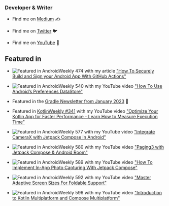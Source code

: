 ### Developer & Writer

- Find me on [Medium](https://yanneck-reiss.medium.com) ✍

- Find me on [Twitter](https://twitter.com/yanneckreiss) 🐦

- Find me on [YouTube](https://www.youtube.com/channel/UCqHzmnim9pKgpq57Hm7o2Gg) 🔭


## Featured in

- ![Featured in AndroidWeekly 474](https://androidweekly.net/issues/issue-474/badge) with my article ["How To Securely Build and Sign your Android App With GitHub Actions"](https://proandroiddev.com/how-to-securely-build-and-sign-your-android-app-with-github-actions-ad5323452ce)

- ![Featured in AndroidWeekly 540](https://androidweekly.net/issues/issue-540/badge) with my YouTube video ["How To Use Android’s Preferences DataStore"](https://www.youtube.com/watch?v=W7ua0qCmH1g)

- Featured in the [Gradle Newsletter from January 2023](https://newsletter.gradle.org/2023/01) 🐘

- Featured in [KotlinWeekly #341](https://mailchi.mp/kotlinweekly/kotlin-weekly-341) with my YouTube video ["Optimize Your Kotlin App for Faster Performance - Learn How to Measure Execution Time"](https://www.youtube.com/watch?v=T8G4KXKl6bU)

- ![Featured in AndroidWeekly 577](https://androidweekly.net/issues/issue-577/badge) with my YouTube video ["Integrate CameraX with Jetpack Compose in Android"](https://www.youtube.com/watch?v=pPVZambOuG8)

- ![Featured in AndroidWeekly 580](https://androidweekly.net/issues/issue-580/badge) with my YouTube video ["Paging3 with Jetpack Compose & Android Room"](https://www.youtube.com/watch?v=8o8ijx5gKjw)

- ![Featured in AndroidWeekly 589](https://androidweekly.net/issues/issue-589/badge) with my YouTube video ["How To Implement In-App Photo Capturing With Jetpack Compose"](https://www.youtube.com/watch?v=LRWkQtxGe0E)

- ![Featured in AndroidWeekly 592](https://androidweekly.net/issues/issue-592/badge) with my YouTube video ["Master Adaptive Screen Sizes For Foldable Support"](https://www.youtube.com/watch?v=LRWkQtxGe0E)

- ![Featured in AndroidWeekly 596](https://androidweekly.net/issues/issue-596/badge) with my YouTube video ["Introduction to Kotlin Multiplatform and Compose Multiplatform"](https://www.youtube.com/watch?v=wu2PkJ23QhU)

<!--
**YanneckReiss/YanneckReiss** is a ✨ _special_ ✨ repository because its `README.md` (this file) appears on your GitHub profile.

Here are some ideas to get you started:

- 🔭 I’m currently working on ...
- 🌱 I’m currently learning Jetpack Compose
- 👯 I’m looking to collaborate on ...
- 🤔 I’m looking for help with ...
- 💬 Ask me about ...
- 📫 How to reach me: ...
- 😄 Pronouns: ...
- ⚡ Fun fact: ...
-->
